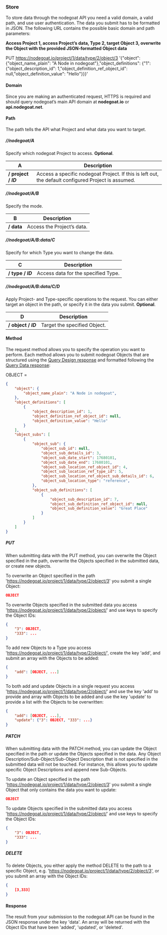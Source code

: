 ### Store

To store data through the nodegoat API you need a valid domain, a valid path, and use user authentication. The data you submit has to be formatted in JSON. The following URL contains the possible basic domain and path parameters:

**Access Project 1, access Project’s data, Type 2, target Object 3, overwrite the Object with the provided JSON-formatted Object data**

PUT https://nodegoat.io/project/1/data/type/2/object/3 '{"object": {"object_name_plain": "A Node in nodegoat"},"object_definitions": {"1": {"object_description_id": 1,"object_definition_ref_object_id": null,"object_definition_value": "Hello"}}}'

#### Domain

Since you are making an authenticated request, HTTPS is required and should query nodegoat’s main API domain at **nodegoat.io** or **api.nodegoat.net**.

#### Path

The path tells the API what Project and what data you want to target.

##### //nodegoat/A

Specify which nodegoat Project to access. __Optional__.

| A | Description |
| -- | -- |
| __/ project / *ID*__ | Access a specific nodegoat Project. If this is left out, the default configured Project is assumed. |

##### //nodegoat/A/B

Specify the mode.

| B | Description |
| -- | -- |
| __/ data__ | Access the Project’s data. |

##### //nodegoat/A/B:data/C

Specify for which Type you want to change the data.

| C | Description |
| -- | -- |
| __/ type / *ID*__ | Access data for the specified Type. |

##### //nodegoat/A/B:data/C/D

Apply Project- and Type-specific operations to the request. You can either target an object in the path, or specify it in the data you submit. __Optional__.

| D | Description |
| -- | -- |
| __/ object / *ID*__ | Target the specified Object. |

#### Method

The request method allows you to specify the operation you want to perform. Each method allows you to submit nodegoat Objects that are structured using the [Query Design response](/usage/API/query.md#design) and formatted following the [Query Data response](/usage/API/query.md#data):

OBJECT =

```json
{
    "object": {
        "object_name_plain": "A Node in nodegoat",
    },
    "object_definitions": [
        {
            "object_description_id": 1,
            "object_definition_ref_object_id": null,
            "object_definition_value": "Hello"
        }
    ],
    "object_subs": [
        {
            "object_sub": {
                "object_sub_id": null,
                "object_sub_details_id": 3,
                "object_sub_date_start": 17680101,
                "object_sub_date_end": 17680101,
                "object_sub_location_ref_object_id": 4,
                "object_sub_location_ref_type_id": 5,
                "object_sub_location_ref_object_sub_details_id": 6,
                "object_sub_location_type": "reference",
            },
            "object_sub_definitions": [
                {
                    "object_sub_description_id": 7,
                    "object_sub_definition_ref_object_id": null,
                    "object_sub_definition_value": "Great Place"
                }
            ]
        }
    ]
}
```

##### PUT

When submitting data with the PUT method, you can overwrite the Object specified in the path, overwrite the Objects specified in the submitted data, or create new objects.

To overwrite an Object specified in the path 'https://nodegoat.io/project/1/data/type/2/object/3' you submit a single Object:

```json
OBJECT
```

To overwrite Objects specified in the submitted data you access 'https://nodegoat.io/project/1/data/type/2/object/' and use keys to specify the Object IDs:

```json
{
    "3": OBJECT,
    "333": ...
}
```

To add new Objects to a Type you access 'https://nodegoat.io/project/1/data/type/2/object/', create the key 'add', and submit an array with the Objects to be added:

```json
{
    "add": [OBJECT, ...]
}
```

To both add and update Objects in a single request you access 'https://nodegoat.io/project/1/data/type/2/object/' and use the key 'add' to provide and array with Objects to be added and use the key 'update' to provide a list with the Objects to be overwritten:

```json
{
    "add": [OBJECT, ...],
    "update": {"3": OBJECT, "333": ...}
}
```


##### PATCH

When submitting data with the PATCH method, you can update the Object specified in the path or update the Objects specified in the data. Any Object Description/Sub-Object/Sub-Object Description that is not specified in the submitted data will not be touched. For instance, this allows you to update specific Object Descriptions and append new Sub-Objects.

To update an Object specified in the path 'https://nodegoat.io/project/1/data/type/2/object/3' you submit a single Object that only contains the data you want to update:

```json
OBJECT
```

To update Objects specified in the submitted data you access 'https://nodegoat.io/project/1/data/type/2/object/' and use keys to specify the Object IDs:

```json
{
    "3": OBJECT,
    "333": ...
}
```

##### DELETE

To delete Objects, you either apply the method DELETE to the path to a specific Object, e.g. 'https://nodegoat.io/project/1/data/type/2/object/3', or you submit an array with the Object IDs:

```json
{
	[3,333]
}
```

#### Response

The result from your submission to the nodegoat API can be found in the JSON response under the key 'data'. An array will be returned with the Object IDs that have been 'added', 'updated', or 'deleted'.

